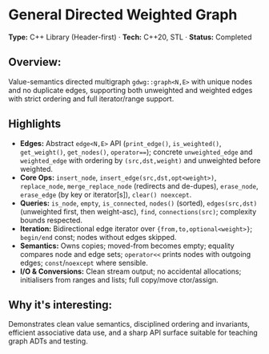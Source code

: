 # **General Directed Weighted Graph**

**Type:** C++ Library (Header-first) · **Tech:** C++20, STL · **Status:** Completed

## **Overview:**
Value-semantics directed multigraph `gdwg::graph<N,E>` with unique nodes and no duplicate edges, supporting both unweighted and weighted edges with strict ordering and full iterator/range support.

## **Highlights**

* **Edges:** Abstract `edge<N,E>` API (`print_edge()`, `is_weighted()`, `get_weight()`, `get_nodes()`, `operator==`); concrete `unweighted_edge` and `weighted_edge` with ordering by `(src,dst,weight)` and unweighted before weighted.
* **Core Ops:** `insert_node`, `insert_edge(src,dst,opt<weight>)`, `replace_node`, `merge_replace_node` (redirects and de-dupes), `erase_node`, `erase_edge` (by key or iterator[s]), `clear() noexcept`.
* **Queries:** `is_node`, `empty`, `is_connected`, `nodes()` (sorted), `edges(src,dst)` (unweighted first, then weight-asc), `find`, `connections(src)`; complexity bounds respected.
* **Iteration:** Bidirectional edge iterator over `{from,to,optional<weight>}`; `begin/end` const; nodes without edges skipped.
* **Semantics:** Owns copies; moved-from becomes empty; equality compares node and edge sets; `operator<<` prints nodes with outgoing edges; `const`/`noexcept` where sensible.
* **I/O & Conversions:** Clean stream output; no accidental allocations; initialisers from ranges and lists; full copy/move ctor/assign.

## **Why it's interesting:** 
Demonstrates clean value semantics, disciplined ordering and invariants, efficient associative data use, and a sharp API surface suitable for teaching graph ADTs and testing.
